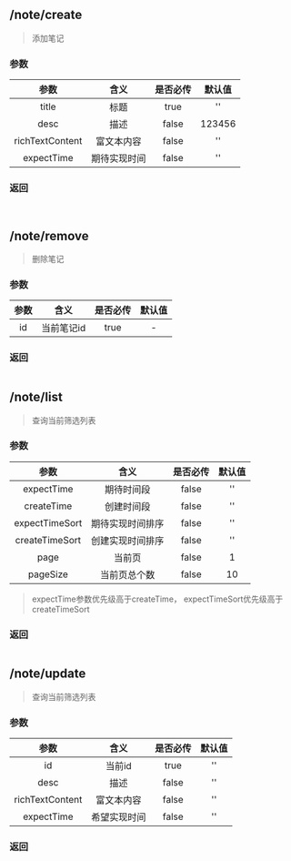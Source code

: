 ## /note/create
> 添加笔记
### 参数

| 参数      | 含义  | 是否必传 | 默认值 |
| :---:| :---: | :----: | :---: |
| title | 标题 | true    | ''     |
| desc | 描述   | false   | 123456 |
| richTextContent    | 富文本内容   | false   | ''     |
| expectTime    | 期待实现时间   | false   | ''     |

### 返回
``` js
    
```

## /note/remove
> 删除笔记
### 参数
| 参数 | 含义 | 是否必传 | 默认值 |
| :---:| :---: | :----: | :---: |
| id | 当前笔记id | true | - |
### 返回
``` js
```

## /note/list
> 查询当前筛选列表
### 参数
| 参数 | 含义 | 是否必传 | 默认值 |
| :---:| :---: | :----: | :---: |
| expectTime | 期待时间段 | false | '' |
| createTime | 创建时间段 | false | '' |
| expectTimeSort | 期待实现时间排序 | false | '' |
| createTimeSort | 创建实现时间排序 | false | '' |
| page | 当前页 | false | 1 |
| pageSize | 当前页总个数 | false | 10 |
> expectTime参数优先级高于createTime， expectTimeSort优先级高于createTimeSort
### 返回
``` js
```

## /note/update
> 查询当前筛选列表
### 参数
| 参数 | 含义 | 是否必传 | 默认值 |
| :---:| :---: | :----: | :---: |
| id | 当前id | true | '' |
| desc | 描述 |  false | '' |
| richTextContent | 富文本内容 |  false | '' |
| expectTime | 希望实现时间 |  false | '' |
### 返回
``` js
```